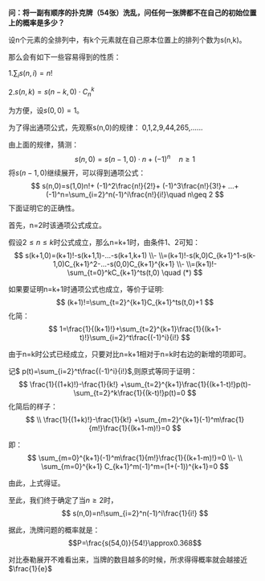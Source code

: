 **问：将一副有顺序的扑克牌（54张）洗乱，问任何一张牌都不在自己的初始位置上的概率是多少？**


设n个元素的全排列中，有k个元素就在自己原本位置上的排列个数为s(n,k)。

那么会有如下一些容易得到的性质：

1.$\sum_{i}s(n,i)=n!$

2.$s(n,k)=s(n-k,0)\cdot C_n^k$


为方便，设$s(0,0)=1$。

为了得出通项公式，先观察s(n,0)的规律：
0,1,2,9,44,265,......

由上面的规律，猜测：
$$
s(n,0)=s(n-1,0)\cdot n+(-1)^n\quad n\geq 1
$$
将$s(n-1,0)$继续展开，可以得到通项公式：
$$
s(n,0)=s(1,0)n!+
(-1)^2\frac{n!}{2!}+
(-1)^3\frac{n!}{3!}+
...+
(-1)^n=\sum_{i=2}^n(-1)^i\frac{n!}{i!}\quad n\geq 2
$$
下面证明它的正确性。

首先，n=2时该通项公式成立。

假设$2\leq n\leq k$时公式成立，那么n=k+1时，由条件1、2可知：
$$
s(k+1,0)=(k+1)!-s(k+1,1)-...-s(k+1,k+1)
\\-
\\=(k+1)!-s(k,0)C_{k+1}^1-s(k-1,0)C_{k+1}^2-...-s(0,0)C_{k+1}^{k+1}
\\-
\\=(k+1)!-\sum_{t=0}^kC_{k+1}^ts(t,0) \quad (*)
$$


如果要证明n=k+1时通项公式也成立，等价于证明:
$$
(k+1)!=\sum_{t=2}^{k+1}C_{k+1}^ts(t,0)+1
$$
化简：
$$
1=\frac{1}{(k+1)!}+\sum_{t=2}^{k+1}\frac{1}{(k+1-t)!}\sum_{i=2}^t\frac{(-1)^i}{i!}
$$

由于n=k时公式已经成立，只要对比n=k+1相对于n=k时右边的新增的项即可。

记$
p(t)=\sum_{i=2}^t\frac{(-1)^i}{i!}$,则原式等同于证明：
$$
\frac{1}{(1+k)!}-\frac{1}{k!}
+\sum_{t=2}^{k+1}\frac{1}{(k+1-t)!}p(t)-\sum_{t=2}^k\frac{1}{(k-t)!}p(t)=0
$$
化简后的样子：
$$
\\
\frac{1}{(1+k)!}-\frac{1}{k!}
+\sum_{m=2}^{k+1}(-1)^m\frac{1}{m!}\frac{1}{(k+1-m)!}=0
$$

即：
$$
\sum_{m=0}^{k+1}(-1)^m\frac{1}{m!}\frac{1}{(k+1-m)!}=0
\\-
\\
\sum_{m=0}^{k+1} C_{k+1}^m(-1)^m=(1+(-1))^{k+1}=0
$$

由此，上式得证。

至此，我们终于确定了当$n≥2$时，
$$
s(n,0)=n!\sum_{i=2}^n(-1)^i\frac{1}{i!}
$$

据此，洗牌问题的概率就是：
$$P=\frac{s(54,0)}{54!}\approx0.368$$

对比泰勒展开不难看出来，当牌的数目越多的时候，所求得得概率就会越接近$\frac{1}{e}$
